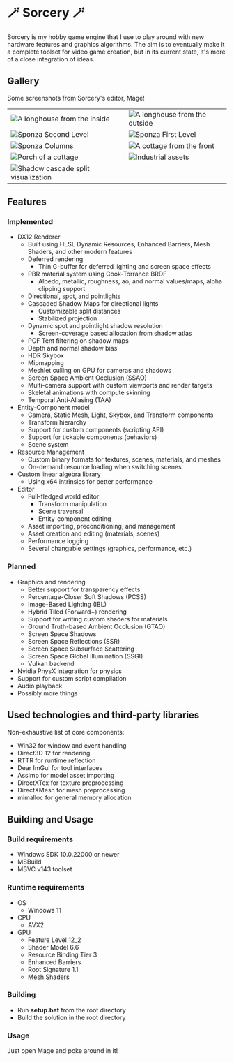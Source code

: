 # 🪄 Sorcery 🪄

Sorcery is my hobby game engine that I use to play around with new hardware features and graphics algorithms. The aim is to eventually make it a complete toolset for video game creation, but in its current state, it's more of a close integration of ideas.

## Gallery 
Some screenshots from Sorcery's editor, Mage!

|  |  |
|--|--|
| ![A longhouse from the inside](../Screenshots/longhouse-1.jpg) | ![A longhouse from the outside](../Screenshots/longhouse-2.jpg) |
| ![Sponza Second Level](../Screenshots/sponza-1.jpg) | ![Sponza First Level](../Screenshots/sponza-2.jpg) |
| ![Sponza Columns](../Screenshots/sponza-3.jpg) | ![A cottage from the front](../Screenshots/cottage-1.jpg) |
| ![Porch of a cottage](../Screenshots/cottage-2.jpg) | ![Industrial assets](../Screenshots/industrial-1.jpg) |
| ![Shadow cascade split visualization](../Screenshots/industrial-cascades.jpg) |

## Features
### Implemented
* DX12 Renderer
  * Built using HLSL Dynamic Resources, Enhanced Barriers, Mesh Shaders, and other modern features
  * Deferred rendering
    * Thin G-buffer for deferred lighting and screen space effects
  * PBR material system using Cook-Torrance BRDF
    * Albedo, metallic, roughness, ao, and normal values/maps, alpha clipping support
  * Directional, spot, and pointlights
  * Cascaded Shadow Maps for directional lights
    * Customizable split distances
    * Stabilized projection
  * Dynamic spot and pointlight shadow resolution
    * Screen-coverage based allocation from shadow atlas
  * PCF Tent filtering on shadow maps
  * Depth and normal shadow bias
  * HDR Skybox
  * Mipmapping
  * Meshlet culling on GPU for cameras and shadows
  * Screen Space Ambient Occlusion (SSAO)
  * Multi-camera support with custom viewports and render targets
  * Skeletal animations with compute skinning
  * Temporal Anti-Aliasing (TAA)
* Entity-Component model
  * Camera, Static Mesh, Light, Skybox, and Transform components
  * Transform hierarchy
  * Support for custom components (scripting API)
  * Support for tickable components (behaviors)
  * Scene system
* Resource Management
  * Custom binary formats for textures, scenes, materials, and meshes
  * On-demand resource loading when switching scenes
* Custom linear algebra library
  * Using x64 intrinsics for better performance
* Editor
  * Full-fledged world editor
    * Transform manipulation
    * Scene traversal
    * Entity-component editing
  * Asset importing, preconditioning, and management
  * Asset creation and editing (materials, scenes)
  * Performance logging
  * Several changable settings (graphics, performance, etc.)

### Planned
* Graphics and rendering
  * Better support for transparency effects
  * Percentage-Closer Soft Shadows (PCSS)
  * Image-Based Lighting (IBL)
  * Hybrid Tiled (Forward+) rendering
  * Support for writing custom shaders for materials
  * Ground Truth-based Ambient Occlusion (GTAO)
  * Screen Space Shadows
  * Screen Space Reflections (SSR)
  * Screen Space Subsurface Scattering
  * Screen Space Global Illumination (SSGI)
  * Vulkan backend
* Nvidia PhysX integration for physics
* Support for custom script compilation
* Audio playback
* Possibly more things

## Used technologies and third-party libraries
Non-exhaustive list of core components:
- Win32 for window and event handling
- Direct3D 12 for rendering
- RTTR for runtime reflection
- Dear ImGui for tool interfaces
- Assimp for model asset importing
- DirectXTex for texture preprocessing
- DirectXMesh for mesh preprocessing
- mimalloc for general memory allocation

## Building and Usage
### Build requirements
- Windows SDK 10.0.22000 or newer
- MSBuild
- MSVC v143 toolset
### Runtime requirements
- OS
  - Windows 11
- CPU
  - AVX2
- GPU
  - Feature Level 12_2
  - Shader Model 6.6
  - Resource Binding Tier 3
  - Enhanced Barriers
  - Root Signature 1.1
  - Mesh Shaders

### Building
- Run **setup.bat** from the root directory
- Build the solution in the root directory
### Usage
Just open Mage and poke around in it!
